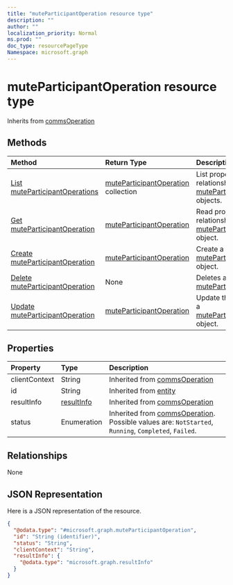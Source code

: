 ```yaml
---
title: "muteParticipantOperation resource type"
description: ""
author: ""
localization_priority: Normal
ms.prod: ""
doc_type: resourcePageType
Namespace: microsoft.graph
---
```



# muteParticipantOperation resource type




Inherits from [commsOperation](../resources/commsOperation.md)

## Methods
|Method|Return Type|Description|
|:---|:---|:---|
|[List muteParticipantOperations](../api/muteparticipantoperation-list.md)|[muteParticipantOperation](../resources/muteParticipantOperation.md) collection|List properties and relationships of the [muteParticipantOperation](../resources/muteparticipantoperation.md) objects.|
|[Get muteParticipantOperation](../api/muteparticipantoperation-get.md)|[muteParticipantOperation](../resources/muteParticipantOperation.md)|Read properties and relationships of the [muteParticipantOperation](../resources/muteparticipantoperation.md) object.|
|[Create muteParticipantOperation](../api/muteparticipantoperation-create.md)|[muteParticipantOperation](../resources/muteParticipantOperation.md)|Create a new [muteParticipantOperation](../resources/muteparticipantoperation.md) object.|
|[Delete muteParticipantOperation](../api/muteparticipantoperation-delete.md)|None|Deletes a [muteParticipantOperation](../resources/muteparticipantoperation.md).|
|[Update muteParticipantOperation](../api/muteparticipantoperation-update.md)|[muteParticipantOperation](../resources/muteParticipantOperation.md)|Update the properties of a [muteParticipantOperation](../resources/muteparticipantoperation.md) object.|

## Properties
|Property|Type|Description|
|:---|:---|:---|
|clientContext|String| Inherited from [commsOperation](../resources/commsOperation.md)|
|id|String| Inherited from [entity](../resources/entity.md)|
|resultInfo|[resultInfo](../resources/resultInfo.md)| Inherited from [commsOperation](../resources/commsOperation.md)|
|status|Enumeration| Inherited from [commsOperation](../resources/commsOperation.md). Possible values are: `NotStarted`, `Running`, `Completed`, `Failed`.|

## Relationships
None

## JSON Representation
Here is a JSON representation of the resource.
<!-- {
  "blockType": "resource",
  "keyProperty": "id",
  "@odata.type": "microsoft.graph.muteParticipantOperation",
  "baseType": "microsoft.graph.commsOperation",
  "openType": true
}
-->
``` json
{
  "@odata.type": "#microsoft.graph.muteParticipantOperation",
  "id": "String (identifier)",
  "status": "String",
  "clientContext": "String",
  "resultInfo": {
    "@odata.type": "microsoft.graph.resultInfo"
  }
}
```

